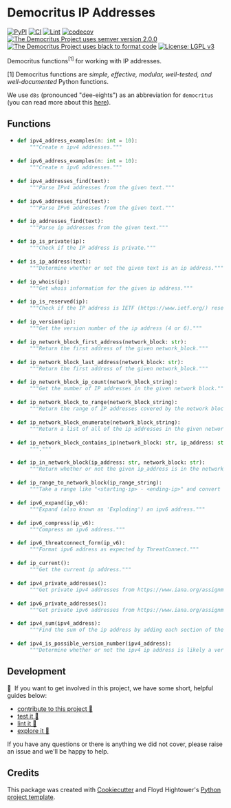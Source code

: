 # Democritus IP Addresses

[![PyPI](https://img.shields.io/pypi/v/d8s-ip-addresses.svg)](https://pypi.python.org/pypi/d8s-ip-addresses)
[![CI](https://github.com/democritus-project/d8s-ip-addresses/workflows/CI/badge.svg)](https://github.com/democritus-project/d8s-ip-addresses/actions)
[![Lint](https://github.com/democritus-project/d8s-ip-addresses/workflows/Lint/badge.svg)](https://github.com/democritus-project/d8s-ip-addresses/actions)
[![codecov](https://codecov.io/gh/democritus-project/d8s-ip-addresses/branch/main/graph/badge.svg?token=V0WOIXRGMM)](https://codecov.io/gh/democritus-project/d8s-ip-addresses)
[![The Democritus Project uses semver version 2.0.0](https://img.shields.io/badge/-semver%20v2.0.0-22bfda)](https://semver.org/spec/v2.0.0.html)
[![The Democritus Project uses black to format code](https://img.shields.io/badge/code%20style-black-000000.svg)](https://github.com/psf/black)
[![License: LGPL v3](https://img.shields.io/badge/License-LGPL%20v3-blue.svg)](https://choosealicense.com/licenses/lgpl-3.0/)

Democritus functions<sup>[1]</sup> for working with IP addresses.

[1] Democritus functions are <i>simple, effective, modular, well-tested, and well-documented</i> Python functions.

We use `d8s` (pronounced "dee-eights") as an abbreviation for `democritus` (you can read more about this [here](https://github.com/democritus-project/roadmap#what-is-d8s)).

## Functions

  - ```python
    def ipv4_address_examples(n: int = 10):
        """Create n ipv4 addresses."""
    ```
  - ```python
    def ipv6_address_examples(n: int = 10):
        """Create n ipv6 addresses."""
    ```
  - ```python
    def ipv4_addresses_find(text):
        """Parse IPv4 addresses from the given text."""
    ```
  - ```python
    def ipv6_addresses_find(text):
        """Parse IPv6 addresses from the given text."""
    ```
  - ```python
    def ip_addresses_find(text):
        """Parse ip addresses from the given text."""
    ```
  - ```python
    def ip_is_private(ip):
        """Check if the IP address is private."""
    ```
  - ```python
    def is_ip_address(text):
        """Determine whether or not the given text is an ip address."""
    ```
  - ```python
    def ip_whois(ip):
        """Get whois information for the given ip address."""
    ```
  - ```python
    def ip_is_reserved(ip):
        """Check if the IP address is IETF (https://www.ietf.org/) reserved."""
    ```
  - ```python
    def ip_version(ip):
        """Get the version number of the ip address (4 or 6)."""
    ```
  - ```python
    def ip_network_block_first_address(network_block: str):
        """Return the first address of the given network_block."""
    ```
  - ```python
    def ip_network_block_last_address(network_block: str):
        """Return the first address of the given network_block."""
    ```
  - ```python
    def ip_network_block_ip_count(network_block_string):
        """Get the number of IP addresses in the given network block."""
    ```
  - ```python
    def ip_network_block_to_range(network_block_string):
        """Return the range of IP addresses covered by the network block in the form "<starting-ip> - <ending-ip>"."""
    ```
  - ```python
    def ip_network_block_enumerate(network_block_string):
        """Return a list of all of the ip addresses in the given network_block_string."""
    ```
  - ```python
    def ip_network_block_contains_ip(network_block: str, ip_address: str):
        """."""
    ```
  - ```python
    def ip_in_network_block(ip_address: str, network_block: str):
        """Return whether or not the given ip_address is in the network_block."""
    ```
  - ```python
    def ip_range_to_network_block(ip_range_string):
        """Take a range like "<starting-ip> - <ending-ip>" and convert this into an IP address network block."""
    ```
  - ```python
    def ipv6_expand(ip_v6):
        """Expand (also known as 'Exploding') an ipv6 address."""
    ```
  - ```python
    def ipv6_compress(ip_v6):
        """Compress an ipv6 address."""
    ```
  - ```python
    def ipv6_threatconnect_form(ip_v6):
        """Format ipv6 address as expected by ThreatConnect."""
    ```
  - ```python
    def ip_current():
        """Get the current ip address."""
    ```
  - ```python
    def ipv4_private_addresses():
        """Get private ipv4 addresses from https://www.iana.org/assignments/iana-ipv4-special-registry/iana-ipv4-special-registry.xhtml."""
    ```
  - ```python
    def ipv6_private_addresses():
        """Get private ipv6 addresses from https://www.iana.org/assignments/iana-ipv6-special-registry/iana-ipv6-special-registry.xhtml#iana-ipv6-special-registry-1."""
    ```
  - ```python
    def ipv4_sum(ipv4_address):
        """Find the sum of the ip address by adding each section of the ip address. For example, 8.8.8.8 would sum to 32 (calculated by taking 8 + 8 + 8 + 8)"""
    ```
  - ```python
    def ipv4_is_possible_version_number(ipv4_address):
        """Determine whether or not the ipv4 ip address is likely a version number or not. This is a beta function and is a work in progress. The word "Possible" in the function name should be taken seriously; this function will return `True` if the ipv4_address *might* be a version number. The results of this function are conjecture and should not be used definitively."""
    ```

## Development

👋 &nbsp;If you want to get involved in this project, we have some short, helpful guides below:

- [contribute to this project 🥇][contributing]
- [test it 🧪][local-dev]
- [lint it 🧹][local-dev]
- [explore it 🔭][local-dev]

If you have any questions or there is anything we did not cover, please raise an issue and we'll be happy to help.

## Credits

This package was created with [Cookiecutter](https://github.com/audreyr/cookiecutter) and Floyd Hightower's [Python project template](https://github.com/fhightower-templates/python-project-template).

[contributing]: https://github.com/democritus-project/.github/blob/main/CONTRIBUTING.md#contributing-a-pr-
[local-dev]: https://github.com/democritus-project/.github/blob/main/CONTRIBUTING.md#local-development-
